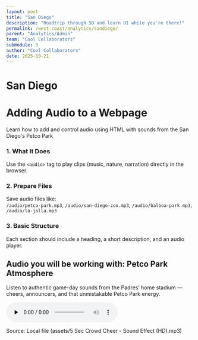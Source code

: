 ```yaml
---
layout: post
title: "San Diego"
description: "Roadtrip through SD and learn UI while you're there!"
permalink: /west-coast/analytics/sandiego/
parent: "Analytics/Admin"
team: "Cool Collaborators"
submodule: 3
author: "Cool Collaborators"
date: 2025-10-21
---
```


# San Diego
# Adding Audio to a Webpage

Learn how to add and control audio using HTML with sounds from the San Diego's Petco Park

### **1. What It Does**  
Use the `<audio>` tag to play clips (music, nature, narration) directly in the browser.

### **2. Prepare Files**  
Save audio files like:  
`/audio/petco-park.mp3`, `/audio/san-diego-zoo.mp3`, `/audio/balboa-park.mp3`, `/audio/la-jolla.mp3`

### **3. Basic Structure**  
Each section should include a heading, a short description, and an audio player.

<section class="bg-gray-100 p-6 rounded-2xl shadow-md max-w-lg mx-auto text-center">
  <h2 class="text-xl font-semibold mb-2">Audio you will be working with: Petco Park Atmosphere</h2>
  <p class="text-gray-600 mb-4">
    Listen to authentic game-day sounds from the Padres’ home stadium — cheers, announcers, and that unmistakable Petco Park energy.
  </p>

  <audio controls preload="none">
    <source src="assets/5 Sec Crowd Cheer - Sound Effect (HD).mp3" type="audio/mpeg">
    Your browser does not support the audio element.
  </audio>

  <p class="text-sm text-gray-500 mt-3">Source: Local file (assets/5 Sec Crowd Cheer - Sound Effect (HD).mp3)</p>
</section>


